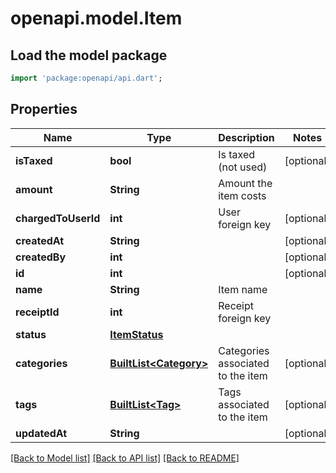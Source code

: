 # openapi.model.Item

## Load the model package
```dart
import 'package:openapi/api.dart';
```

## Properties
Name | Type | Description | Notes
------------ | ------------- | ------------- | -------------
**isTaxed** | **bool** | Is taxed (not used) | [optional] 
**amount** | **String** | Amount the item costs | 
**chargedToUserId** | **int** | User foreign key | [optional] 
**createdAt** | **String** |  | [optional] 
**createdBy** | **int** |  | [optional] 
**id** | **int** |  | [optional] 
**name** | **String** | Item name | 
**receiptId** | **int** | Receipt foreign key | 
**status** | [**ItemStatus**](ItemStatus.md) |  | 
**categories** | [**BuiltList&lt;Category&gt;**](Category.md) | Categories associated to the item | [optional] 
**tags** | [**BuiltList&lt;Tag&gt;**](Tag.md) | Tags associated to the item | [optional] 
**updatedAt** | **String** |  | [optional] 

[[Back to Model list]](../README.md#documentation-for-models) [[Back to API list]](../README.md#documentation-for-api-endpoints) [[Back to README]](../README.md)


